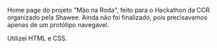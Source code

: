 Home page do projeto "Mão na Roda", feito para o Hackathon da CCR organizado pela Shawee.
Ainda não foi finalizado, pois precisavamos apenas de um protótipo navegavel.

Utilizei HTML e CSS.
